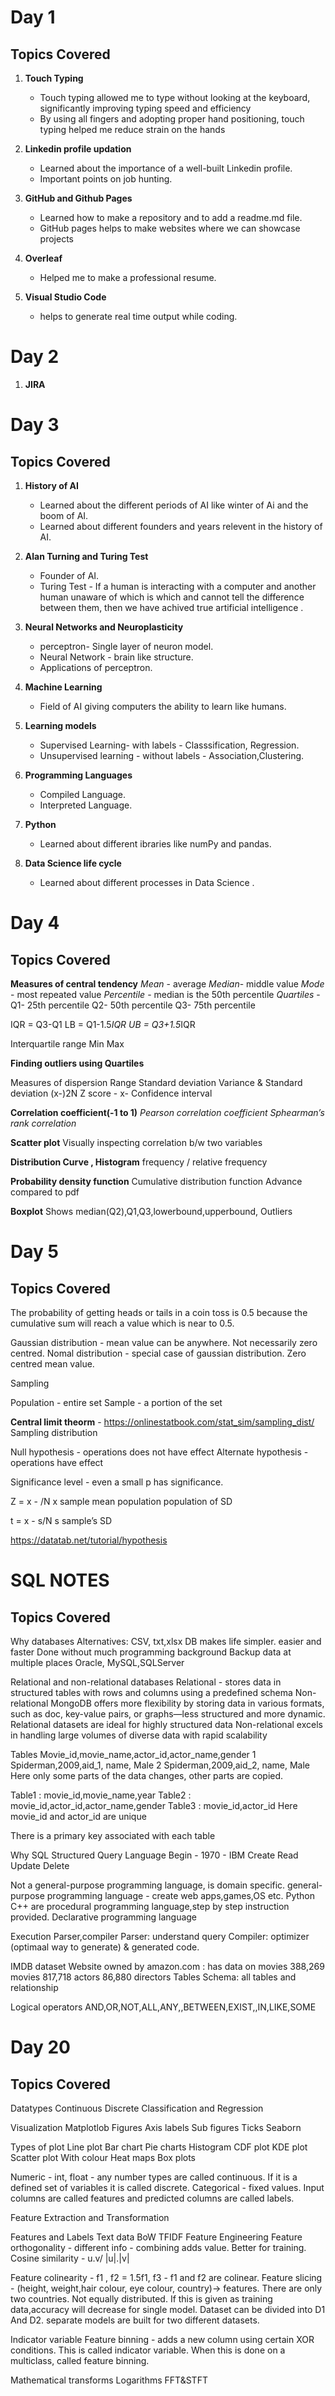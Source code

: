 # Day 1
## Topics Covered
1. **Touch Typing**
     * Touch typing allowed me to type without looking at the keyboard, significantly improving typing speed and efficiency
     * By using all fingers and adopting proper hand positioning, touch typing helped me reduce strain on the hands

2. **Linkedin profile updation**
     * Learned about the importance of a well-built Linkedin profile.
     * Important points on job hunting.

3. **GitHub and Github Pages**
     * Learned how to make a repository and to add a readme.md file.
     * GitHub pages helps to make websites where we can showcase projects
       
3. **Overleaf**
     * Helped me to make a professional resume.
 4. **Visual Studio Code**
     * helps to generate real time output while coding.      
   



# Day 2
1. **JIRA**



# Day 3
## Topics Covered
1. **History of AI**
     * Learned about the different periods of AI like winter of Ai and the boom of AI.
     * Learned about different founders and years relevent in the history of AI.

2. **Alan Turning and Turing Test**
     * Founder of AI.
     * Turing Test - If a human is interacting with a computer and another human unaware of which is which and cannot tell the difference between them, then we have achived true artificial intelligence .

3. **Neural Networks and Neuroplasticity**
     * perceptron- Single layer of neuron model.
     * Neural Network - brain like structure.
     * Applications of perceptron.
       
3. **Machine Learning**
     * Field of AI giving computers the ability to learn like humans.
       
4. **Learning models**
     * Supervised Learning- with labels  - Classsification, Regression.
     * Unsupervised learning - without labels -  Association,Clustering.

5. **Programming Languages**
     * Compiled Language.
     * Interpreted Language.

6. **Python**
     * Learned about different ibraries like numPy and pandas.
       

7. **Data Science life cycle**
     * Learned about different processes in Data Science .
  
# Day 4
## Topics Covered
**Measures of central tendency**
*Mean* - average
*Median*- middle value
*Mode* - most repeated value
*Percentile* - median is the 50th percentile 
*Quartiles* -
 Q1- 25th percentile
Q2- 50th percentile
Q3- 75th percentile

IQR = Q3-Q1
LB = Q1-1.5*IQR
UB = Q3+1.5*IQR

Interquartile range
Min
Max

**Finding outliers using Quartiles** 

Measures of dispersion
Range
Standard deviation
Variance & Standard deviation  (x-)2N
Z score -    x- 
Confidence interval


**Correlation coefficient(-1 to 1)**
*Pearson correlation coefficient*
*Sphearman’s rank correlation*

**Scatter plot**
Visually inspecting correlation b/w two variables


**Distribution Curve , Histogram**
frequency / relative frequency

**Probability density function**
Cumulative distribution function
Advance compared to pdf 


**Boxplot**
Shows median(Q2),Q1,Q3,lowerbound,upperbound,
Outliers 


# Day 5
## Topics Covered
The probability of getting heads or tails in a coin toss is 0.5 because the cumulative sum will reach a value which is near to 0.5.

Gaussian distribution - mean value can be anywhere. Not necessarily zero centred.
Nomal distribution - special case of gaussian distribution. Zero centred mean value.

Sampling 

Population - entire set
Sample - a portion of the set

**Central limit theorm** - https://onlinestatbook.com/stat_sim/sampling_dist/
Sampling distribution 

Null hypothesis - operations does not have effect
Alternate hypothesis - operations have effect

Significance level - even a small p has significance.

Z = x -   /N
 x  sample mean
   population 
  population of SD

t =  x -     s/N
 s sample’s SD

https://datatab.net/tutorial/hypothesis

# SQL NOTES 
## Topics Covered
Why databases
Alternatives: CSV, txt,xlsx
DB makes life simpler. easier and faster
Done without much programming background
Backup data at multiple places
Oracle, MySQL,SQLServer

Relational and non-relational databases
Relational - stores data in structured tables with rows and columns using a predefined schema
Non-relational MongoDB offers more flexibility by storing data in various formats, such as doc, key-value pairs, or graphs—less structured and more dynamic.
Relational datasets are ideal for highly structured data
Non-relational excels in handling large volumes of diverse data with rapid scalability

Tables
Movie_id,movie_name,actor_id,actor_name,gender
1	Spiderman,2009,aid_1, name, Male
2	Spiderman,2009,aid_2, name, Male
Here only some parts of the data changes, other parts are copied.

Table1 : movie_id,movie_name,year
Table2 : movie_id,actor_id,actor_name,gender
Table3 : movie_id,actor_id
Here movie_id and actor_id are unique

There is a primary key associated with each table

Why SQL
Structured Query Language
Begin - 1970 - IBM
Create
Read
Update
Delete


Not a general-purpose programming language, is domain specific.
general-purpose programming language - create web apps,games,OS etc.
Python C++ are procedural programming language,step by step instruction provided.
Declarative programming language

Execution
Parser,compiler
Parser: understand query
Compiler: optimizer (optimaal way to generate) & generated code.

IMDB dataset
Website owned by amazon.com : has data on movies
388,269 movies
817,718 actors
86,880 directors
Tables
Schema: all tables and relationship

Logical operators
AND,OR,NOT,ALL,ANY,,BETWEEN,EXIST,,IN,LIKE,SOME


# Day 20
## Topics Covered
Datatypes
Continuous 
Discrete
Classification and Regression

Visualization
Matplotlob
Figures
Axis labels
Sub figures
Ticks
Seaborn 

Types of plot
Line plot
Bar chart
Pie charts
Histogram
CDF plot
KDE plot
Scatter plot
With colour
Heat maps
Box plots
    



Numeric - int, float - any number types are called continuous.
                                If it is a defined set of variables it is called discrete.
Categorical - fixed values.
Input columns are called features and predicted columns are called labels.

Feature Extraction and Transformation

Features and Labels
Text data
BoW
TFIDF
Feature Engineering
Feature orthogonality - different info - combining adds value. Better for training.
Cosine similarity - u.v/ |u|.|v|

Feature colinearity - f1 , f2 = 1.5f1, f3   - f1 and f2 are colinear. 
Feature slicing - (height, weight,hair colour, eye colour, country)-> features. There are only two countries. Not equally distributed. If this is given as training data,accuracy will decrease for single model. Dataset can be divided into D1 And D2. separate models are built for two different datasets. 

 Indicator variable
Feature binning - adds a new column using certain XOR conditions.  This is called indicator variable. When this is done on a multiclass, called feature binning.

Mathematical transforms
Logarithms
FFT&STFT












